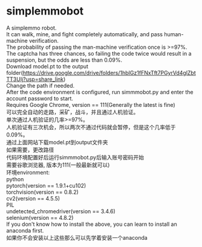 # simplemmobot
A simplemmo robot.  
It can walk, mine, and fight completely automatically, and pass human-machine verification.  
The probability of passing the man-machine verification once is >=97%.  
The captcha has three chances, so failing the code twice would result in a suspension, but the odds are less than 0.09%.  
Download model.pt to the output folder(https://drive.google.com/drive/folders/1hbIGz1fFNxTft7PGyrVd4glZbtTT3UIj?usp=share_link)  
Change the path if needed.  
After the code environment is configured, run simmmobot.py and enter the account password to start.  
Requires Google Chrome,    version == 111(Generally the latest is fine)  
可以完全自动的走路，采矿，战斗，并且通过人机验证。  
单次通过人机验证的几率>=97%。  
人机验证有三次机会，所以两次不通过代码就会暂停，但是这个几率低于0.09%。  
通过上面网站下载model.pt到output文件夹  
如果需要，更改路径  
代码环境配置好后运行simmmobot.py后输入账号密码开始  
需要谷歌浏览器,    版本为111(一般最新就可以)  
环境environment:  
python  
pytorch(version == 1.9.1+cu102)  
torchvision(version == 0.8.2)    
cv2(version == 4.5.5)    
PIL  
undetected_chromedriver(version == 3.4.6)  
selenium(version == 4.8.2)  
If you don't know how to install the above, you can learn to install an anaconda first.  
如果你不会安装以上这些那么可以先学着安装一个anaconda
